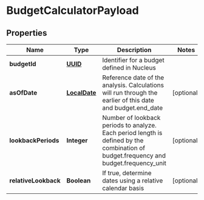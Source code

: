 
# BudgetCalculatorPayload

## Properties
Name | Type | Description | Notes
------------ | ------------- | ------------- | -------------
**budgetId** | [**UUID**](UUID.md) | Identifier for a budget defined in Nucleus | 
**asOfDate** | [**LocalDate**](LocalDate.md) | Reference date of the analysis. Calculations will run through the earlier of this date and budget.end_date |  [optional]
**lookbackPeriods** | **Integer** | Number of lookback periods to analyze. Each period length is defined by the combination of budget.frequency and budget.frequency_unit |  [optional]
**relativeLookback** | **Boolean** | If true, determine dates using a relative calendar basis |  [optional]



